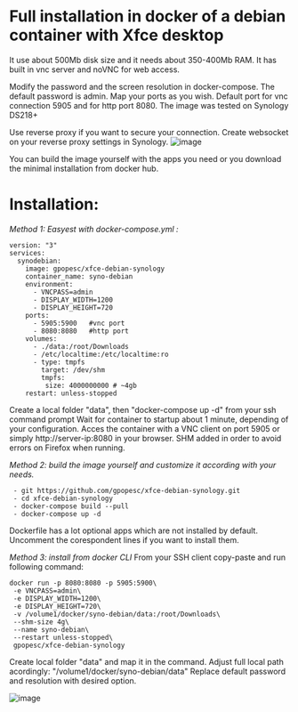 # Full installation in docker of a debian container with Xfce desktop

It use about 500Mb disk size and it needs about 350-400Mb RAM.
It has built in vnc server and noVNC for web access.

Modify the password and the screen resolution in docker-compose. The default password is admin.
Map your ports as you wish. Default port for vnc connection 5905 and for http port 8080.
The image was tested on Synology DS218+

Use reverse proxy if you want to secure your connection. Create websocket on your reverse proxy settings in Synology.
![image](https://user-images.githubusercontent.com/11590919/124982716-b4741500-e03f-11eb-968d-99a0c4ae46f7.png)


You can build the image yourself with the apps you need or you download the minimal installation from docker hub.

# Installation: 

*Method 1: Easyest with docker-compose.yml :*

```
version: "3"
services:
  synodebian:
    image: gpopesc/xfce-debian-synology
    container_name: syno-debian
    environment:
      - VNCPASS=admin
      - DISPLAY_WIDTH=1200
      - DISPLAY_HEIGHT=720
    ports:
      - 5905:5900   #vnc port
      - 8080:8080   #http port
    volumes:
      - ./data:/root/Downloads
      - /etc/localtime:/etc/localtime:ro
      - type: tmpfs
        target: /dev/shm
        tmpfs:
         size: 4000000000 # ~4gb
    restart: unless-stopped
```
Create a local folder "data", then "docker-compose up -d" from your ssh command prompt
Wait for container to startup about 1 minute, depending of your configuration.
Acces the container with a VNC client on port 5905 or simply http://server-ip:8080 in your browser.
SHM added in order to avoid errors on Firefox when running.


*Method 2: build the image yourself and customize it according with your needs.*

```
 - git https://github.com/gpopesc/xfce-debian-synology.git
 - cd xfce-debian-synology
 - docker-compose build --pull
 - docker-compose up -d
 ```


Dockerfile has a lot optional apps which are not installed by default.
Uncomment the corespondent lines if you want to install them.



*Method 3: install from docker CLI*
From your SSH client copy-paste and run following command:

```
docker run -p 8080:8080 -p 5905:5900\
 -e VNCPASS=admin\
 -e DISPLAY_WIDTH=1200\
 -e DISPLAY_HEIGHT=720\
 -v /volume1/docker/syno-debian/data:/root/Downloads\
 --shm-size 4g\
 --name syno-debian\
 --restart unless-stopped\
 gpopesc/xfce-debian-synology
```
Create local folder "data" and map it in the command. Adjust full local path acordingly: "/volume1/docker/syno-debian/data"
Replace default password and resolution with desired option.

![image](https://user-images.githubusercontent.com/11590919/124983614-db7f1680-e040-11eb-8c00-8366fa22bfea.png)

 

